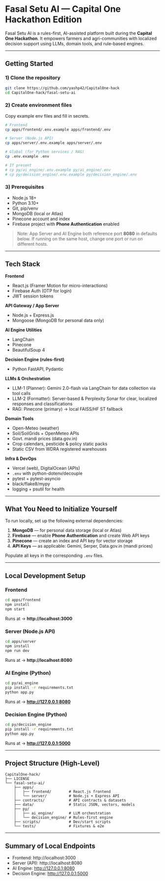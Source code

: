 # Fasal Setu AI — Capital One Hackathon Edition

Fasal Setu AI is a rules-first, AI-assisted platform built during the **Capital One Hackathon**. It empowers farmers and agri-communities with localized decision support using LLMs, domain tools, and rule-based engines.

---

## Getting Started

### 1) Clone the repository
```bash
git clone https://github.com/yashp42/CapitalOne-hack
cd CapitalOne-hack/fasal-setu-ai
```

### 2) Create environment files
Copy example env files and fill in secrets.
```bash
# Frontend
cp apps/frontend/.env.example apps/frontend/.env

# Server (Node.js API)
cp apps/server/.env.example apps/server/.env

# Global (for Python services / RAG)
cp .env.example .env

# If present
# cp py/ai_engine/.env.example py/ai_engine/.env
# cp py/decision_engine/.env.example py/decision_engine/.env
```

### 3) Prerequisites
- Node.js 18+
- Python 3.10+
- Git, pip/venv
- MongoDB (local or Atlas)
- Pinecone account and index
- Firebase project with **Phone Authentication** enabled

> Note: App Server and AI Engine both reference port **8080** in defaults below. If running on the same host, change one port or run on different hosts.

---

## Tech Stack

**Frontend**
- React.js (Framer Motion for micro-interactions)
- Firebase Auth (OTP for login)
- JWT session tokens

**API Gateway / App Server**
- Node.js + Express.js
- Mongoose (MongoDB for personal data only)

**AI Engine Utilities**
- LangChain
- Pinecone
- BeautifulSoup 4

**Decision Engine (rules-first)**
- Python FastAPI, Pydantic

**LLMs & Orchestration**
- LLM-1 (Planner): Gemini 2.0-flash via LangChain for data collection via tool calls
- LLM-2 (Formatter): Server-based & Perplexity Sonar for clear, localized responses and classifications
- RAG: Pinecone (primary) → local FAISS/HF ST fallback

**Domain Tools**
- Open-Meteo (weather)
- Soil/SoilGrids + OpenMeteo APIs
- Govt. mandi prices (data.gov.in)
- Crop calendars, pesticide & policy static packs
- Static CSV from WDRA registered warehouses

**Infra & DevOps**
- Vercel (web), DigitalOcean (APIs)
- `.env` with python-dotenv/decouple
- pytest + pytest-asyncio
- black/flake8/mypy
- logging + psutil for health

---

## What You Need to Initialize Yourself

To run locally, set up the following external dependencies:

1. **MongoDB** — for personal data storage (local or Atlas)
2. **Firebase** — enable **Phone Authentication** and create Web API keys
3. **Pinecone** — create an index and API key for vector storage
4. **API Keys** — as applicable: Gemini, Serper, Data.gov.in (mandi prices)

Populate all keys in the corresponding `.env` files.

---

## Local Development Setup

### Frontend
```bash
cd apps/frontend
npm install
npm start
```
Runs at → **http://localhost:3000**

### Server (Node.js API)
```bash
cd apps/server
npm install
npm run dev
```
Runs at → **http://localhost:8080**

### AI Engine (Python)
```bash
cd py/ai_engine
pip install -r requirements.txt
python app.py
```
Runs at → **http://127.0.0.1:8080**

### Decision Engine (Python)
```bash
cd py/decision_engine
pip install -r requirements.txt
python app.py
```
Runs at → **http://127.0.0.1:5000**

---

## Project Structure (High-Level)
```
CapitalOne-hack/
├── LICENSE
└── fasal-setu-ai/
    ├── apps/
    │   ├── frontend/        # React.js frontend
    │   └── server/          # Node.js + Express API
    ├── contracts/           # API contracts & datasets
    ├── data/                # Static JSON, vectors, models
    ├── py/
    │   ├── ai_engine/       # LLM orchestration
    │   └── decision_engine/ # Rules-first engine
    ├── scripts/             # Dev/start scripts
    └── tests/               # Fixtures & e2e
```

---

## Summary of Local Endpoints
- Frontend: http://localhost:3000
- Server (API): http://localhost:8080
- AI Engine: http://127.0.0.1:8080
- Decision Engine: http://127.0.0.1:5000
